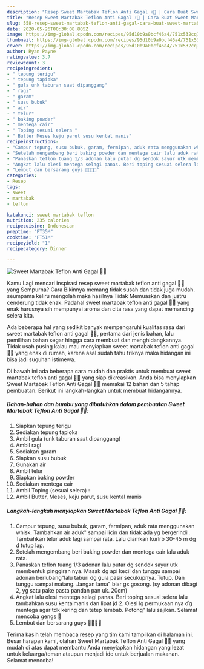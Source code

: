```yaml
---
description: "Resep Sweet Martabak Teflon Anti Gagal ✌🏼 | Cara Buat Sweet Martabak Teflon Anti Gagal ✌🏼 Yang Enak Dan Mudah"
title: "Resep Sweet Martabak Teflon Anti Gagal ✌🏼 | Cara Buat Sweet Martabak Teflon Anti Gagal ✌🏼 Yang Enak Dan Mudah"
slug: 558-resep-sweet-martabak-teflon-anti-gagal-cara-buat-sweet-martabak-teflon-anti-gagal-yang-enak-dan-mudah
date: 2020-05-26T00:30:08.805Z
image: https://img-global.cpcdn.com/recipes/95d10b9a0bcf46a4/751x532cq70/sweet-martabak-teflon-anti-gagal-✌🏼-foto-resep-utama.jpg
thumbnail: https://img-global.cpcdn.com/recipes/95d10b9a0bcf46a4/751x532cq70/sweet-martabak-teflon-anti-gagal-✌🏼-foto-resep-utama.jpg
cover: https://img-global.cpcdn.com/recipes/95d10b9a0bcf46a4/751x532cq70/sweet-martabak-teflon-anti-gagal-✌🏼-foto-resep-utama.jpg
author: Ryan Payne
ratingvalue: 3.7
reviewcount: 3
recipeingredient:
- " tepung terigu"
- " tepung tapioka"
- " gula unk taburan saat dipanggang"
- " ragi"
- " garam"
- " susu bubuk"
- " air"
- " telur"
- " baking powder"
- " mentega cair"
- " Toping sesuai selera "
- " Butter Meses keju parut susu kental manis"
recipeinstructions:
- "Campur tepung, susu bubuk, garam, fermipan, aduk rata menggunakan whisk. Tambahkan air aduk&#34; sampai licin dan tidak ada yg bergerindil. Tambahkan telur aduk lagi sampai rata. Lalu diamkan kurlrb 30-45 m dg d tutup lap."
- "Setelah mengembang beri baking powder dan mentega cair lalu aduk rata."
- "Panaskan teflon tuang 1/3 adonan lalu putar dg sendok sayur utk membentuk pinggiran nya. Masak dg api kecil dan tunggu sampai adonan berlubang&#34;lalu taburi dg gula pasir secukupnya. Tutup. Dan tunggu sampai matang. Jangan lama&#34; biar gx gosong. (sy adonan dibagi 2, yg satu pake pasta pandan pan uk. 20cm)"
- "Angkat lalu olesi mentega selagi panas. Beri toping sesuai selera lalu tambahkan susu kentalmanis dan lipat jd 2. Olesi lg permukaan nya ďg mentega agar tdk kering dan tetep lembab. Potong&#34; lalu sajikan. Selamat mencoba gengs 🤩"
- "Lembut dan bersarang guys 👍🏼👍🏼"
categories:
- Resep
tags:
- sweet
- martabak
- teflon

katakunci: sweet martabak teflon 
nutrition: 235 calories
recipecuisine: Indonesian
preptime: "PT35M"
cooktime: "PT51M"
recipeyield: "1"
recipecategory: Dinner

---
```



![Sweet Martabak Teflon Anti Gagal ✌🏼](https://img-global.cpcdn.com/recipes/95d10b9a0bcf46a4/751x532cq70/sweet-martabak-teflon-anti-gagal-✌🏼-foto-resep-utama.jpg)

Kamu Lagi mencari inspirasi resep sweet martabak teflon anti gagal ✌🏼 yang Sempurna? Cara Bikinnya memang tidak susah dan tidak juga mudah. seumpama keliru mengolah maka hasilnya Tidak Memuaskan dan justru cenderung tidak enak. Padahal sweet martabak teflon anti gagal ✌🏼 yang enak harusnya sih mempunyai aroma dan cita rasa yang dapat memancing selera kita.



Ada beberapa hal yang sedikit banyak mempengaruhi kualitas rasa dari sweet martabak teflon anti gagal ✌🏼, pertama dari jenis bahan, lalu pemilihan bahan segar hingga cara membuat dan menghidangkannya. Tidak usah pusing kalau mau menyiapkan sweet martabak teflon anti gagal ✌🏼 yang enak di rumah, karena asal sudah tahu triknya maka hidangan ini bisa jadi suguhan istimewa.


Di bawah ini ada beberapa cara mudah dan praktis untuk membuat sweet martabak teflon anti gagal ✌🏼 yang siap dikreasikan. Anda bisa menyiapkan Sweet Martabak Teflon Anti Gagal ✌🏼 memakai 12 bahan dan 5 tahap pembuatan. Berikut ini langkah-langkah untuk membuat hidangannya.

<!--inarticleads1-->

##### Bahan-bahan dan bumbu yang dibutuhkan dalam pembuatan Sweet Martabak Teflon Anti Gagal ✌🏼:

1. Siapkan  tepung terigu
1. Sediakan  tepung tapioka
1. Ambil  gula (unk taburan saat dipanggang)
1. Ambil  ragi
1. Sediakan  garam
1. Siapkan  susu bubuk
1. Gunakan  air
1. Ambil  telur
1. Siapkan  baking powder
1. Sediakan  mentega cair
1. Ambil  Toping (sesuai selera) :
1. Ambil  Butter, Meses, keju parut, susu kental manis




<!--inarticleads2-->

##### Langkah-langkah menyiapkan Sweet Martabak Teflon Anti Gagal ✌🏼:

1. Campur tepung, susu bubuk, garam, fermipan, aduk rata menggunakan whisk. Tambahkan air aduk&#34; sampai licin dan tidak ada yg bergerindil. Tambahkan telur aduk lagi sampai rata. Lalu diamkan kurlrb 30-45 m dg d tutup lap.
1. Setelah mengembang beri baking powder dan mentega cair lalu aduk rata.
1. Panaskan teflon tuang 1/3 adonan lalu putar dg sendok sayur utk membentuk pinggiran nya. Masak dg api kecil dan tunggu sampai adonan berlubang&#34;lalu taburi dg gula pasir secukupnya. Tutup. Dan tunggu sampai matang. Jangan lama&#34; biar gx gosong. (sy adonan dibagi 2, yg satu pake pasta pandan pan uk. 20cm)
1. Angkat lalu olesi mentega selagi panas. Beri toping sesuai selera lalu tambahkan susu kentalmanis dan lipat jd 2. Olesi lg permukaan nya ďg mentega agar tdk kering dan tetep lembab. Potong&#34; lalu sajikan. Selamat mencoba gengs 🤩
1. Lembut dan bersarang guys 👍🏼👍🏼




Terima kasih telah membaca resep yang tim kami tampilkan di halaman ini. Besar harapan kami, olahan Sweet Martabak Teflon Anti Gagal ✌🏼 yang mudah di atas dapat membantu Anda menyiapkan hidangan yang lezat untuk keluarga/teman ataupun menjadi ide untuk berjualan makanan. Selamat mencoba!
